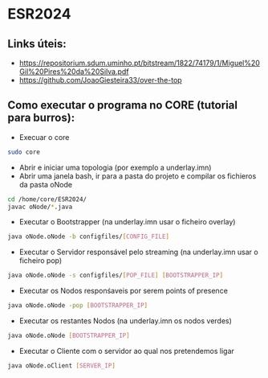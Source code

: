 # ESR2024

## Links úteis:
- https://repositorium.sdum.uminho.pt/bitstream/1822/74179/1/Miguel%20Gil%20Pires%20da%20Silva.pdf
- https://github.com/JoaoGiesteira33/over-the-top

## Como executar o programa no CORE (tutorial para burros):
- Execuar o core
```bash
sudo core
```
- Abrir e iniciar uma topologia (por exemplo a underlay.imn)
- Abrir uma janela bash, ir para a pasta do projeto e compilar os fichieros da pasta oNode
```bash
cd /home/core/ESR2024/
javac oNode/*.java
```
- Executar o Bootstrapper (na underlay.imn usar o ficheiro overlay)
```bash
java oNode.oNode -b configfiles/[CONFIG_FILE]
```
- Executar o Servidor responsável pelo streaming (na underlay.imn usar o ficheiro pop)
```bash
java oNode.oNode -s configfiles/[POP_FILE] [BOOTSTRAPPER_IP]
```
- Executar os Nodos responśaveis por serem points of presence
```bash
java oNode.oNode -pop [BOOTSTRAPPER_IP]
```
- Executar os restantes Nodos (na underlay.imn os nodos verdes)
```bash
java oNode.oNode [BOOTSTRAPPER_IP]
```
- Executar o Cliente com o servidor ao qual nos pretendemos ligar
```bash
java oNode.oClient [SERVER_IP]
```
